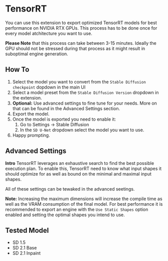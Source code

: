 # TensorRT

You can use this extension to export optimized TensorRT models for best performance on NVIDIA RTX GPUs. This process has to be done once for every model
atchitecture you want to use.

**Please Note** that this process can take between 3-15 minutes. Ideally the GPU should not be stressed during that process as it might
result in suboptimal engine generation.

## How To

1. Select the model you want to convert from the `Stable Diffusion checkpoint` dopdown in the main UI
2. Select a model preset from the `Stable Diffusion Version` dropdown in the extension.
3. **Optional:** Use advanced settings to fine tune for your needs. More on that can be found in the Advanced Settings section.
4. Export the model.
5. Once the model is exported you need to enable it:
   1. Go to Settings -> Stable Diffusion
   2. In the `SD U-Net` dropdown select the model you want to use.
6. Happy prompting.

## Advanced Settings

**Intro** TensorRT leverages an exhaustive search to find the best possible execution plan. To enable this, TensorRT need to know what input shapes it should optimize for as well as bound on the minimal and maximal input shapes.

All of these settings can be tewaked in the advanced seetings.

**Note:** Increasing the maximum dimensions will increase the compile time as well as the VRAM consumption of the final model. For best performance it is recommended to export an engine with the `Use Static Shapes` option enabled and setting the optimal shapes you intend to use.

## Tested Model

- SD 1.5
- SD 2.1 Base
- SD 2.1 Inpaint

